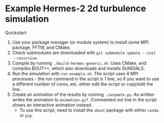 Example Hermes-2 2d turbulence simulation
=========================================

Quickstart:
1. Use your package manager (or module system) to install some MPI package,
   FFTW, and CMake.
2. Check submodules are downloaded with `git submodule update --init --recursive`.
3. Compile by running `./build-hermes-generic.sh`. Uses CMake, and compiles
   BOUT++, which also downloads and installs SUNDIALS.
4. Run the simulation with `run-example.sh`. The script uses 4 MPI processes -
   the run command in the script is 1 line, so if you want to use a different
   number of cores, etc. either edit the script or copy/edit the line.
5. Create an animation of the results by running `./animate.py`. As written
   writes the animation to `animation.gif`. Commented out line in the script
   shows an interactive animation instead.
   * To use this script, need to install the `xbout` package with either
     `conda` or `pip`.
